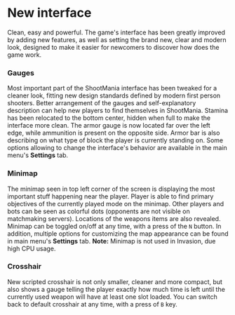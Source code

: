 # New interface
Clean, easy and powerful. The game's interface has been greatly improved by adding new features, as well as setting the brand new, clear and modern look, designed to make it easier for newcomers to discover how does the game work.

### Gauges
Most important part of the ShootMania interface has been tweaked for a cleaner look, fitting new design standards defined by modern first person shooters. Better arrangement of the gauges and self-explanatory description can help new players to find themselves in ShootMania. Stamina has been relocated to the bottom center, hidden when full to make the interface more clean. The armor gauge is now located far over the left edge, while ammunition is present on the opposite side. Armor bar is also describing on what type of block the player is currently standing on. Some options allowing to change the interface's behavior are available in the main menu's **Settings** tab.

### Minimap
The minimap seen in top left corner of the screen is displaying the most important stuff happening near the player. Player is able to find primary objectives of the currently played mode on the minimap. Other players and bots can be seen as colorful dots (opponents are not visible on matchmaking servers). Locations of the weapons items are also revealed. Minimap can be toggled on/off at any time, with a press of the `N` button. In addition, multiple options for customizing the map appearance can be found in main menu's **Settings** tab.
**Note:** Minimap is not used in Invasion, due high CPU usage.

### Crosshair
New scripted crosshair is not only smaller, cleaner and more compact, but also shows a gauge telling the player exactly how much time is left until the currently used weapon will have at least one slot loaded. You can switch back to default crosshair at any time, with a press of `B` key.
